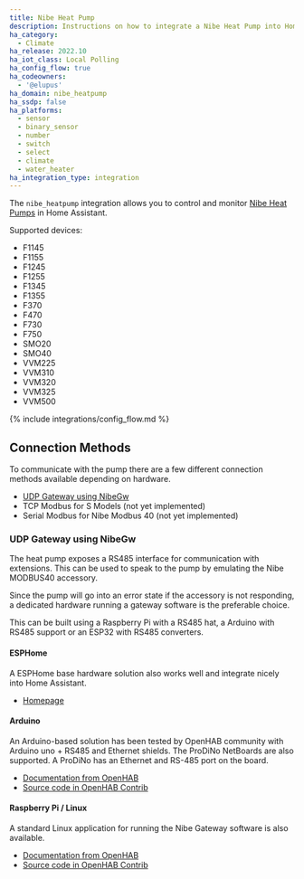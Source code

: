 ```yaml
---
title: Nibe Heat Pump
description: Instructions on how to integrate a Nibe Heat Pump into Home Assistant.
ha_category:
  - Climate
ha_release: 2022.10
ha_iot_class: Local Polling
ha_config_flow: true
ha_codeowners:
  - '@elupus'
ha_domain: nibe_heatpump
ha_ssdp: false
ha_platforms:
  - sensor
  - binary_sensor
  - number
  - switch
  - select
  - climate
  - water_heater
ha_integration_type: integration
---
```


The `nibe_heatpump` integration allows you to control and monitor [Nibe Heat Pumps](https://www.nibe.eu/en-eu/products/heat-pumps) in Home Assistant.

Supported devices:

- F1145
- F1155
- F1245
- F1255
- F1345
- F1355
- F370
- F470
- F730
- F750
- SMO20
- SMO40
- VVM225
- VVM310
- VVM320
- VVM325
- VVM500

{% include integrations/config_flow.md %}

## Connection Methods

To communicate with the pump there are a few different connection methods available depending on hardware.

- [UDP Gateway using NibeGw](#udp-gateway-using-nibegw)
- TCP Modbus for S Models (not yet implemented)
- Serial Modbus for Nibe Modbus 40 (not yet implemented)

### UDP Gateway using NibeGw

The heat pump exposes a RS485 interface for communication with extensions. This can be used to speak to the pump by emulating the Nibe MODBUS40 accessory.

Since the pump will go into an error state if the accessory is not responding, a dedicated hardware running a gateway software is the preferable choice.

This can be built using a Raspberry Pi with a RS485 hat, a Arduino with RS485 support or an ESP32 with RS485 converters.

#### ESPHome

A ESPHome base hardware solution also works well and integrate nicely into Home Assistant.

- [Homepage](https://github.com/elupus/esphome-nibe)

#### Arduino

An Arduino-based solution has been tested by OpenHAB community with Arduino uno + RS485 and Ethernet shields. The ProDiNo NetBoards are also supported. A ProDiNo has an Ethernet and RS-485 port on the board.

- [Documentation from OpenHAB](https://www.openhab.org/addons/bindings/nibeheatpump/#arduino)
- [Source code in OpenHAB Contrib](https://github.com/openhab/openhab-addons/tree/main/bundles/org.openhab.binding.nibeheatpump/contrib/NibeGW/Arduino/NibeGW)

#### Raspberry Pi / Linux

A standard Linux application for running the Nibe Gateway software is also available.

- [Documentation from OpenHAB](https://www.openhab.org/addons/bindings/nibeheatpump/#raspberry-pi-or-other-linux-unix-based-boards)
- [Source code in OpenHAB Contrib](https://github.com/openhab/openhab-addons/tree/main/bundles/org.openhab.binding.nibeheatpump/contrib/NibeGW/RasPi)